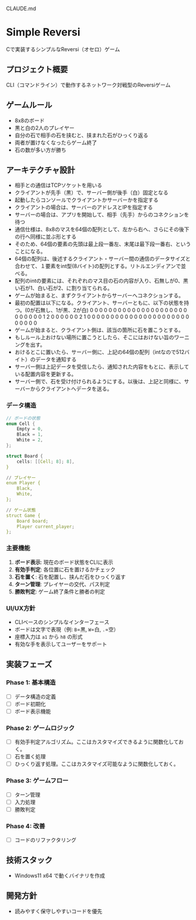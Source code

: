 CLAUDE.md

# Simple Reversi

Cで実装するシンプルなReversi（オセロ）ゲーム

## プロジェクト概要

CLI（コマンドライン）で動作するネットワーク対戦型のReversiゲーム

## ゲームルール
- 8x8のボード
- 黒と白の2人のプレイヤー
- 自分の石で相手の石を挟むと、挟まれた石がひっくり返る
- 両者が置けなくなったらゲーム終了
- 石の数が多い方が勝ち

## アーキテクチャ設計
- 相手との通信はTCPソケットを用いる
- クライアントが先手（黒）で、サーバー側が後手（白）固定となる
- 起動したらコンソールでクライアントかサーバーかを指定する
- クライアントの場合は、サーバーのアドレスとIPを指定する
- サーバーの場合は、アプリを開始して、相手（先手）からのコネクションを待つ
- 通信仕様は、8x8のマスを64個の配列として、左から右へ、さらにその後下の行へ同様に並ぶ形とする
- そのため、64個の要素の先頭は最上段一番左、末尾は最下段一番右、ということになる。
- 64個の配列は、後述するクライアント・サーバー間の通信のデータサイズと合わせて、１要素をint型(8バイト)の配列とする。リトルエンディアンで並べる。
- 配列のintの要素には、それぞれのマス目の石の内容が入り、石無しが0、黒い石が1、白い石が2、に割り当てられる。
- ゲームが始まると、まずクライアントからサーバーへコネクションする。
- 最初の配置は以下になる。クライアント、サーバーともに、以下の状態を持つ。(0が石無し、1が黒、2が白)
0 0 0 0 0 0 0 0
0 0 0 0 0 0 0 0
0 0 0 0 0 0 0 0
0 0 0 1 2 0 0 0
0 0 0 2 1 0 0 0
0 0 0 0 0 0 0 0
0 0 0 0 0 0 0 0
0 0 0 0 0 0 0 0
- ゲームが始まると、クライアント側は、該当の箇所に石を置こうとする。
- もしルール上おけない場所に置こうとしたら、そこにはおけない旨のワーニングを出す。
- おけるとこに置いたら、サーバー側に、上記の64個の配列（intなので512バイト）のデータを通知する
- サーバー側は上記データを受信したら、通知された内容をもとに、表示している配置内容を更新する。
- サーバー側で、石を受け付けられるようにする。以後は、上記と同様に、サーバーからクライアントへデータを送る。

### データ構造
```C
// ボードの状態
enum Cell {
    Empty = 0,
    Black = 1,
    White = 2,
};

struct Board {
    cells: [[Cell; 8]; 8],
}

// プレイヤー
enum Player {
    Black,
    White,
};

// ゲーム状態
struct Game {
    Board board;
    Player current_player;
};
```

### 主要機能

1. **ボード表示**: 現在のボード状態をCLIに表示
2. **有効手判定**: 各位置に石を置けるかチェック
3. **石を置く**: 石を配置し、挟んだ石をひっくり返す
4. **ターン管理**: プレイヤーの交代、パス判定
5. **勝敗判定**: ゲーム終了条件と勝者の判定

### UI/UX方針

- CLIベースのシンプルなインターフェース
- ボードは文字で表現（例: `B`=黒, `W`=白, `.`=空）
- 座標入力は `a1` から `h8` の形式
- 有効な手を表示してユーザーをサポート

## 実装フェーズ

### Phase 1: 基本構造
- [ ] データ構造の定義
- [ ] ボード初期化
- [ ] ボード表示機能

### Phase 2: ゲームロジック
- [ ] 有効手判定アルゴリズム。ここはカスタマイズできるように関数化しておく。
- [ ] 石を置く処理
- [ ] ひっくり返す処理。ここはカスタマイズ可能なように関数化しておく。

### Phase 3: ゲームフロー
- [ ] ターン管理
- [ ] 入力処理
- [ ] 勝敗判定

### Phase 4: 改善
- [ ] コードのリファクタリング

## 技術スタック
- Windows11 x64 で動くバイナリを作成

## 開発方針
- 読みやすく保守しやすいコードを優先
